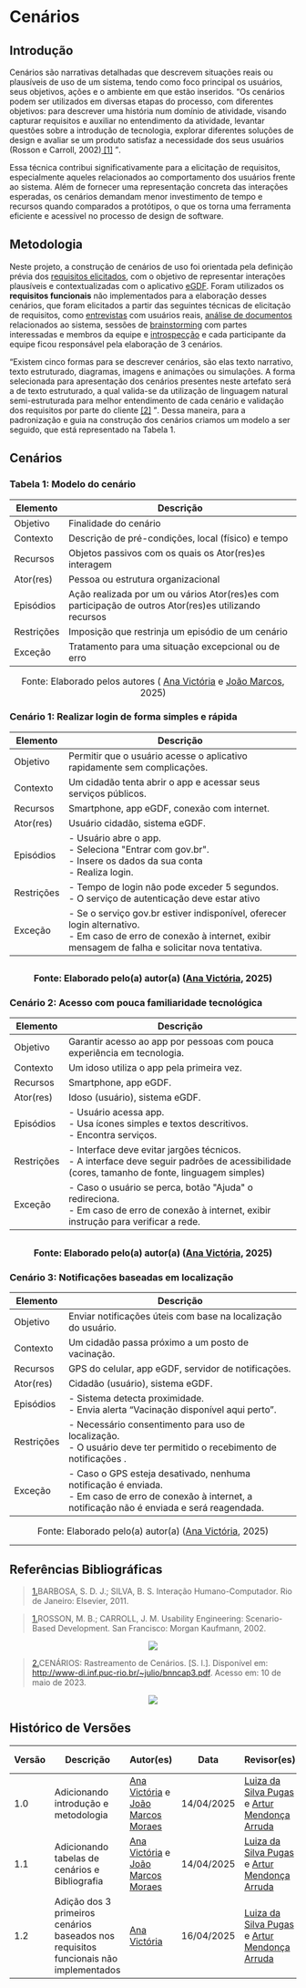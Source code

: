 # Cenários

## Introdução

Cenários são narrativas detalhadas que descrevem situações reais ou plausíveis de uso de um sistema, tendo como foco principal os usuários, seus objetivos, ações e o ambiente em que estão inseridos. <q>Os cenários podem ser utilizados em diversas etapas do processo, com diferentes objetivos: para descrever uma história num domínio de atividade, visando capturar requisitos e auxiliar no entendimento da atividade, levantar questões sobre a introdução de tecnologia, explorar diferentes soluções de design e avaliar se um produto satisfaz a necessidade dos seus usuários (Rosson e Carroll, 2002)<a id="anchor_1" href="#FRM1"> [1]</a> </q>.

Essa técnica contribui significativamente para a elicitação de requisitos, especialmente aqueles relacionados ao comportamento dos usuários frente ao sistema. Além de fornecer uma representação concreta das interações esperadas, os cenários demandam menor investimento de tempo e recursos quando comparados a protótipos, o que os torna uma ferramenta eficiente e acessível no processo de design de software.

## Metodologia

Neste projeto, a construção de cenários de uso foi orientada pela definição prévia dos [requisitos elicitados](../elicitacao/req_elicitados.md), com o objetivo de representar interações plausíveis e contextualizadas com o aplicativo [eGDF](../index.md). Foram utilizados os **requisitos funcionais** não implementados para a elaboração desses cenários, que foram elicitados a partir das seguintes técnicas de elicitação de requisitos, como [entrevistas](../elicitacao/tec_elicitacao/entrevista.md) com usuários reais, [análise de documentos](../elicitacao/tec_elicitacao/analise_documentos.md) relacionados ao sistema, sessões de [brainstorming](../elicitacao/tec_elicitacao/brainstorming.md) com partes interessadas e membros da equipe e [introspecção](../elicitacao/tec_elicitacao/introspeccao.md) e cada participante da equipe ficou responsável pela elaboração de 3 cenários.

<q>Existem cinco formas para se descrever cenários, são elas texto narrativo, texto estruturado, diagramas, imagens e animações ou simulações. A forma selecionada para apresentação dos cenários presentes neste artefato será a de texto estruturado, a qual valida-se da utilização de linguagem natural semi-estruturada para melhor entendimento de cada cenário e validação dos requisitos por parte do cliente <a id="anchor_2" href="#FRM2">[2]</a> </q>. Dessa maneira, para a padronização e guia na construção dos cenários criamos um modelo a ser seguido, que está representado na Tabela 1.

## Cenários

### Tabela 1: Modelo do cenário


| Elemento   | Descrição                                                                                    |
| ---------- | -------------------------------------------------------------------------------------------- |
| Objetivo   | Finalidade do cenário                                                                        |
| Contexto   | Descrição de pré-condições, local (físico) e tempo                                           |
| Recursos   | Objetos passivos com os quais os Ator(res)es interagem                                            |
| Ator(res)       | Pessoa ou estrutura organizacional                                                           |
| Episódios  | Ação realizada por um ou vários Ator(res)es com participação de outros Ator(res)es utilizando recursos |
| Restrições | Imposição que restrinja um episódio de um cenário                                            |
| Exceção    | Tratamento para uma situação excepcional ou de erro                                          |

<font size="3"><p style="text-align: center"> Fonte: Elaborado pelos autores ( [Ana Victória](https://github.com/navicg) e [João Marcos](https://github.com/JJOAOMARCOSS), 2025)</p></font>


### Cenário 1: Realizar login de forma simples e rápida

| Elemento   | Descrição                                                                                    |
| ---------- | -------------------------------------------------------------------------------------------- |
| Objetivo   | Permitir que o usuário acesse o aplicativo rapidamente sem complicações.                    |
| Contexto   | Um cidadão tenta abrir o app e acessar seus serviços públicos.                              |
| Recursos   | Smartphone, app eGDF, conexão com internet.                                                  |
| Ator(res)  | Usuário cidadão, sistema eGDF.                                                               |
| Episódios  | - Usuário abre o app.<br>- Seleciona "Entrar com gov.br".<br>- Insere os dados da sua conta<br>- Realiza login.               |
| Restrições | - Tempo de login não pode exceder 5 segundos.<br>- O serviço de autenticação deve estar ativo                                                 |
| Exceção    | - Se o serviço gov.br estiver indisponível, oferecer login alternativo.<br>- Em caso de erro de conexão à internet, exibir mensagem de falha e solicitar nova tentativa. |

<font size="3"><p style="text-align: center"> Fonte: Elaborado pelo(a) autor(a) ([Ana Victória](https://github.com/navicg), 2025)</p></font>
---

### Cenário 2: Acesso com pouca familiaridade tecnológica

| Elemento   | Descrição                                                                                    |
| ---------- | -------------------------------------------------------------------------------------------- |
| Objetivo   | Garantir acesso ao app por pessoas com pouca experiência em tecnologia.                     |
| Contexto   | Um idoso utiliza o app pela primeira vez.                                                    |
| Recursos   | Smartphone, app eGDF.                                                                        |
| Ator(res)  | Idoso (usuário), sistema eGDF.                                                               |
| Episódios  | - Usuário acessa app.<br>- Usa ícones simples e textos descritivos.<br>- Encontra serviços. |
| Restrições | - Interface deve evitar jargões técnicos.<br>- A interface deve seguir padrões de acessibilidade (cores, tamanho de fonte, linguagem simples)                                                    |
| Exceção    | - Caso o usuário se perca, botão "Ajuda" o redireciona.<br>- Em caso de erro de conexão à internet, exibir instrução para verificar a rede.                        |

<font size="3"><p style="text-align: center"> Fonte: Elaborado pelo(a) autor(a) ([Ana Victória](https://github.com/navicg), 2025)</p></font>
---

### Cenário 3: Notificações baseadas em localização

| Elemento   | Descrição                                                                                    |
| ---------- | -------------------------------------------------------------------------------------------- |
| Objetivo   | Enviar notificações úteis com base na localização do usuário.                               |
| Contexto   | Um cidadão passa próximo a um posto de vacinação.                                           |
| Recursos   | GPS do celular, app eGDF, servidor de notificações.                                         |
| Ator(res)  | Cidadão (usuário), sistema eGDF.                                                             |
| Episódios  | - Sistema detecta proximidade.<br>- Envia alerta “Vacinação disponível aqui perto”.         |
| Restrições | - Necessário consentimento para uso de localização.<br>- O usuário deve ter permitido o recebimento de notificações        .                                  |
| Exceção    | - Caso o GPS esteja desativado, nenhuma notificação é enviada.<br>- Em caso de erro de conexão à internet, a notificação não é enviada e será reagendada.            |

<font size="3"><p style="text-align: center"> Fonte: Elaborado pelo(a) autor(a) ([Ana Victória](https://github.com/navicg), 2025)</p></font>

---

## Referências Bibliográficas

> <a id="FRM1" href="#anchor_1">1.</a>BARBOSA, S. D. J.; SILVA, B. S. Interação Humano-Computador. Rio de Janeiro: Elsevier, 2011.

> <a id="FRM1" href="#anchor_1">1.</a>ROSSON, M. B.; CARROLL, J. M. Usability Engineering: Scenario-Based Development. San Francisco: Morgan Kaufmann, 2002.

<div style="text-align: center">
<img src="https://raw.githubusercontent.com/Requisitos-de-Software/2025.1-e-GDF/refs/heads/docs/cenarios/docs/assets/modelagem/Cenarios.png" >
</div>

> <a id="FRM2" href="#anchor_2">2.</a>CENÁRIOS: Rastreamento de Cenários. [S. l.]. Disponível em: http://www-di.inf.puc-rio.br/~julio/bnncap3.pdf. Acesso em: 10 de maio de 2023.

<div style="text-align: center">
<img src="https://raw.githubusercontent.com/Requisitos-de-Software/2025.1-e-GDF/refs/heads/docs/cenarios/docs/assets/modelagem/Cenarios2.png" >
</div>


## Histórico de Versões

| Versão | Descrição    | Autor(es)                            | Data   | Revisor(es) | Data de Revisão |
|--------|------------|------------------------------------------|----------------------|-------------|----------------|
| 1.0    |  Adicionando introdução e metodologia | [Ana Victória](https://github.com/navicg) e [João Marcos Moraes](https://github.com/JJOAOMARCOSS)|14/04/2025| [Luiza da Silva Pugas](https://github.com/Luizaxx) e [Artur Mendonça Arruda](https://github.com/ArtyMend07) | 17/05/2025 |
| 1.1    |  Adicionando tabelas de cenários e Bibliografia | [Ana Victória](https://github.com/navicg) e [João Marcos Moraes](https://github.com/JJOAOMARCOSS)|14/04/2025| [Luiza da Silva Pugas](https://github.com/Luizaxx) e [Artur Mendonça Arruda](https://github.com/ArtyMend07) | 17/05/2025 |
| 1.2    |  Adição dos 3 primeiros cenários baseados nos requisitos funcionais não implementados| [Ana Victória](https://github.com/navicg)|16/04/2025| [Luiza da Silva Pugas](https://github.com/Luizaxx) e [Artur Mendonça Arruda](https://github.com/ArtyMend07) | 17/05/2025 |